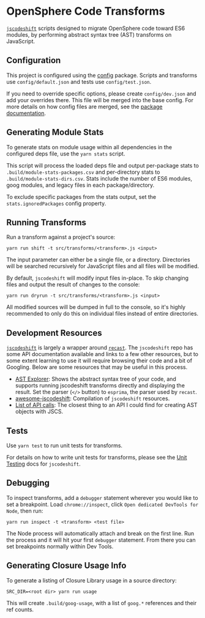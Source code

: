 # OpenSphere Code Transforms

[`jscodeshift`](https://github.com/facebook/jscodeshift) scripts designed to migrate OpenSphere code toward ES6 modules, by performing abstract syntax tree (AST) transforms on JavaScript.

## Configuration

This project is configured using the [config](https://www.npmjs.com/package/config) package. Scripts and transforms use `config/default.json` and tests use `config/test.json`.

If you need to override specific options, please create `config/dev.json` and add your overrides there. This file will be merged into the base config. For more details on how config files are merged, see the [package documentation](https://github.com/lorenwest/node-config/wiki/Configuration-Files).

## Generating Module Stats

To generate stats on module usage within all dependencies in the configured deps file, use the `yarn stats` script.

This script will process the loaded deps file and output per-package stats to `.build/module-stats-packages.csv` and per-directory stats to `.build/module-stats-dirs.csv`. Stats include the number of ES6 modules, goog modules, and legacy files in each package/directory.

To exclude specific packages from the stats output, set the `stats.ignoredPackages` config property.

## Running Transforms

Run a transform against a project's source:

```
yarn run shift -t src/transforms/<transform>.js <input>
```

The input parameter can either be a single file, or a directory. Directories will be searched recursively for JavaScript files and all files will be modified.

By default, `jscodeshift` will modify input files in-place. To skip changing files and output the result of changes to the console:

```
yarn run dryrun -t src/transforms/<transform>.js <input>
```

All modified sources will be dumped in full to the console, so it's highly recommended to only do this on individual files instead of entire directories.

## Development Resources

[`jscodeshift`](https://github.com/facebook/jscodeshift) is largely a wrapper around [`recast`](https://github.com/benjamn/recast). The `jscodeshift` repo has some API documentation available and links to a few other resources, but to some extent learning to use it will require browsing their code and a bit of Googling. Below are some resources that may be useful in this process.

- [AST Explorer](http://astexplorer.net/): Shows the abstract syntax tree of your code, and supports running jscodeshift transforms directly and displaying the result. Set the parser (`</>` button) to `esprima`, the parser used by `recast`.
- [awesome-jscodeshift](https://github.com/sejoker/awesome-jscodeshift): Compilation of `jscodeshift` resources.
- [List of API calls](https://github.com/RReverser/esprima_ast_explorer/blob/master/website/src/defs/jscodeshift.json): The closest thing to an API I could find for creating AST objects with JSCS.

## Tests

Use `yarn test` to run unit tests for transforms.

For details on how to write unit tests for transforms, please see the [Unit Testing](https://github.com/facebook/jscodeshift#unit-testing) docs for `jscodeshift`.

## Debugging

To inspect transforms, add a `debugger` statement wherever you would like to set a breakpoint. Load `chrome://inspect`, click `Open dedicated DevTools for Node`, then run:

```
yarn run inspect -t <transform> <test file>
```

The Node process will automatically attach and break on the first line. Run the process and it will hit your first `debugger` statement. From there you can set breakpoints normally within Dev Tools.

## Generating Closure Usage Info

To generate a listing of Closure Library usage in a source directory:

```
SRC_DIR=<root dir> yarn run usage
```

This will create `.build/goog-usage`, with a list of `goog.*` references and their ref counts.
